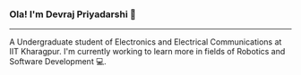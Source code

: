 ### Ola! I'm Devraj Priyadarshi :wave:

---

A Undergraduate student of Electronics and Electrical Communications at IIT Kharagpur. I'm currently working to learn more in fields of Robotics and Software Development 💻.

<!---
devrajPriyadarshi/devrajPriyadarshi is a ✨ special ✨ repository because its `README.md` (this file) appears on your GitHub profile.
You can click the Preview link to take a look at your changes.
--->
